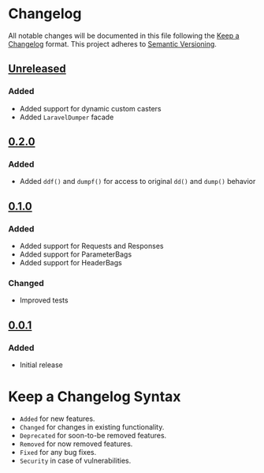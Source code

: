 # Changelog

All notable changes will be documented in this file following the [Keep a Changelog](https://keepachangelog.com/en/1.0.0/) 
format. This project adheres to [Semantic Versioning](https://semver.org/spec/v2.0.0.html).

## [Unreleased]

### Added

- Added support for dynamic custom casters
- Added `LaravelDumper` facade

## [0.2.0]

### Added

- Added `ddf()` and `dumpf()` for access to original `dd()` and `dump()` behavior

## [0.1.0]

### Added

- Added support for Requests and Responses
- Added support for ParameterBags
- Added support for HeaderBags

### Changed

- Improved tests

## [0.0.1]

### Added

- Initial release

# Keep a Changelog Syntax

- `Added` for new features.
- `Changed` for changes in existing functionality.
- `Deprecated` for soon-to-be removed features.
- `Removed` for now removed features.
- `Fixed` for any bug fixes. 
- `Security` in case of vulnerabilities.

[Unreleased]: https://github.com/glhd/laravel-dumper/compare/0.2.0...HEAD
[0.2.0]: https://github.com/glhd/laravel-dumper/compare/0.1.0...0.2.0
[0.1.0]: https://github.com/glhd/laravel-dumper/compare/0.0.1...0.1.0
[0.0.1]: https://github.com/glhd/laravel-dumper
